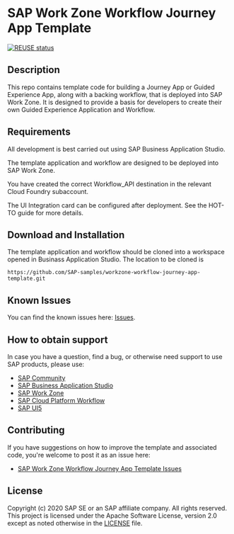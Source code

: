 # SAP Work Zone Workflow Journey App Template
[![REUSE status](https://api.reuse.software/badge/github.com/SAP-samples/workzone-workflow-journey-app-template)](https://api.reuse.software/info/github.com/SAP-samples/workzone-workflow-journey-app-template)

## Description

This repo contains template code for building a Journey App or Guided Experience App, along with a backing workflow, that is deployed into SAP Work Zone.  It is designed to provide a basis for developers to create their own Guided Experience Application and Workflow. 

## Requirements

All development is best carried out using SAP Business Application Studio.

The template application and workflow are designed to be deployed into SAP Work Zone.

You have created the correct Workflow_API destination in the relevant Cloud Foundry subaccount.

The UI Integration card can be configured after deployment.  See the HOT-TO guide for more details.

## Download and Installation

The template application and workflow should be cloned into a workspace opened in Businass Application Studio.  The location to be cloned is

```
https://github.com/SAP-samples/workzone-workflow-journey-app-template.git
```

## Known Issues

You can find the known issues here: [Issues](https://github.com/SAP-samples/workzone-workflow-journey-app-template/issues).

## How to obtain support

In case you have a question, find a bug, or otherwise need support to use SAP products, please use:

* [SAP Community](https://community.sap.com/)
* [SAP Business Application Studio](https://help.sap.com/viewer/product/SAP%20Business%20Application%20Studio/Cloud/en-US) 
* [SAP Work Zone](https://help.sap.com/viewer/fec5ca6e3229418f84a932c745cbe985/Cloud/en-US)
* [SAP Cloud Platform Workflow](https://help.sap.com/viewer/product/WORKFLOW_SERVICE/Cloud/en-US)
* [SAP UI5](https://help.sap.com/viewer/product/SAPUI5/External/en-US) 


## Contributing

If you have suggestions on how to improve the template and associated code, you're welcome to post it as an issue here:

* [SAP Work Zone Workflow Journey App Template Issues](https://github.com/SAP-samples/workzone-workflow-journey-app-template/issues)

## License
Copyright (c) 2020 SAP SE or an SAP affiliate company. All rights reserved. This project is licensed under the Apache Software License, version 2.0 except as noted otherwise in the [LICENSE](LICENSES/Apache-2.0.txt) file.
